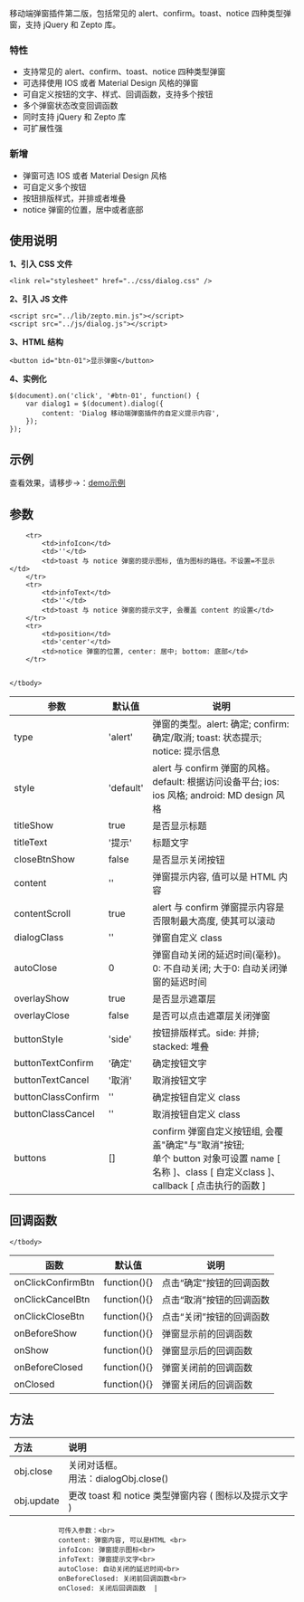 移动端弹窗插件第二版，包括常见的 alert、confirm。toast、notice 四种类型弹窗，支持 jQuery 和 Zepto 库。

### 特性
+ 支持常见的 alert、confirm、toast、notice 四种类型弹窗
+ 可选择使用 IOS 或者 Material Design 风格的弹窗
+ 可自定义按钮的文字、样式、回调函数，支持多个按钮
+ 多个弹窗状态改变回调函数
+ 同时支持 jQuery 和 Zepto 库
+ 可扩展性强

### 新增
+ 弹窗可选 IOS 或者 Material Design 风格
+ 可自定义多个按钮
+ 按钮排版样式，并排或者堆叠
+ notice 弹窗的位置，居中或者底部

## 使用说明
**1、引入 CSS 文件**
```
<link rel="stylesheet" href="../css/dialog.css" />
```

**2、引入 JS 文件**
```
<script src="../lib/zepto.min.js"></script>
<script src="../js/dialog.js"></script>
```

**3、HTML 结构**
```
<button id="btn-01">显示弹窗</button>
```

**4、实例化**
```
$(document).on('click', '#btn-01', function() {
    var dialog1 = $(document).dialog({
        content: 'Dialog 移动端弹窗插件的自定义提示内容',
    });
});
```

## 示例
查看效果，请移步→：[demo示例](http://sufangyu.github.io/project/dialog2/dist/demos/)


## 参数
<table>
    <thead>
        <tr>
            <th>参数</th>
            <th>默认值</th>
            <th>说明</th>
        </tr>                           
    </thead>
    <tbody>
        <tr>
            <td>type</td>
            <td>'alert'</td>
            <td>弹窗的类型。alert: 确定; confirm: 确定/取消; toast: 状态提示; notice: 提示信息</td>
        </tr>
        <tr>
            <td>style</td>
            <td>'default'</td>
            <td>alert 与 confirm 弹窗的风格。<br />default: 根据访问设备平台; ios: ios 风格; android: MD design 风格</td>
        </tr>
        <tr>
            <td>titleShow</td>
            <td>true</td>
            <td>是否显示标题</td>
        </tr>
        <tr>
            <td>titleText</td>
            <td>'提示'</td>
            <td>标题文字</td>
        </tr>
        <tr>
            <td>closeBtnShow</td>
            <td>false</td>
            <td>是否显示关闭按钮</td>
        </tr>
        <tr>
            <td>content</td>
            <td>''</td>
            <td>弹窗提示内容, 值可以是 HTML 内容</td>
        </tr>
        <tr>
            <td>contentScroll</td>
            <td>true</td>
            <td>alert 与 confirm 弹窗提示内容是否限制最大高度, 使其可以滚动</td>
        </tr>
        <tr>
            <td>dialogClass</td>
            <td>''</td>
            <td>弹窗自定义 class</td>
        </tr>
        <tr>
            <td>autoClose</td>
            <td>0</td>
            <td>弹窗自动关闭的延迟时间(毫秒)。<br />0: 不自动关闭; 大于0: 自动关闭弹窗的延迟时间</td>
        </tr>
        <tr>
            <td>overlayShow</td>
            <td>true</td>
            <td>是否显示遮罩层</td>
        </tr>
        <tr>
            <td>overlayClose</td>
            <td>false</td>
            <td>是否可以点击遮罩层关闭弹窗</td>
        </tr>
        <tr>
            <td>buttonStyle</td>
            <td>'side'</td>
            <td>按钮排版样式。side: 并排; stacked: 堆叠</td>
        </tr>
        <tr>
            <td>buttonTextConfirm</td>
            <td>'确定'</td>
            <td>确定按钮文字</td>
        </tr>
        <tr>
            <td>buttonTextCancel</td>
            <td>'取消'</td>
            <td>取消按钮文字</td>
        </tr>
        <tr>
            <td>buttonClassConfirm</td>
            <td>''</td>
            <td>确定按钮自定义 class</td>
        </tr>
        <tr>
            <td>buttonClassCancel</td>
            <td>''</td>
            <td>取消按钮自定义 class</td>
        </tr>
        <tr>
            <td>buttons</td>
            <td>[]</td>
            <td>confirm 弹窗自定义按钮组, 会覆盖"确定"与"取消"按钮; <br />单个 button 对象可设置 name [ 名称 ]、class [ 自定义class ]、callback [ 点击执行的函数 ]</td>
        </tr>

        <tr>
            <td>infoIcon</td>
            <td>''</td>
            <td>toast 与 notice 弹窗的提示图标, 值为图标的路径。不设置=不显示</td>
        </tr>
        <tr>
            <td>infoText</td>
            <td>''</td>
            <td>toast 与 notice 弹窗的提示文字, 会覆盖 content 的设置</td>
        </tr>
        <tr>
            <td>position</td>
            <td>'center'</td>
            <td>notice 弹窗的位置, center: 居中; bottom: 底部</td>
        </tr>

        
    </tbody>
</table>


## 回调函数
<table>
    <thead>
        <tr>
            <th>函数</th>
            <th>默认值</th>
            <th>说明</th>
        </tr>                           
    </thead>
    <tbody>
        <tr>
            <td>onClickConfirmBtn</td>
            <td>function(){}</td>
            <td>点击“确定”按钮的回调函数</td>
        </tr>
        <tr>
            <td>onClickCancelBtn</td>
            <td>function(){}</td>
            <td>点击“取消”按钮的回调函数</td>
        </tr>
        <tr>
            <td>onClickCloseBtn</td>
            <td>function(){}</td>
            <td>点击“关闭”按钮的回调函数</td>
        </tr>
        <tr>
            <td>onBeforeShow</td>
            <td>function(){}</td>
            <td>弹窗显示前的回调函数</td>
        </tr>
        <tr>
            <td>onShow</td>
            <td>function(){}</td>
            <td>弹窗显示后的回调函数</td>
        </tr>
        <tr>
            <td>onBeforeClosed</td>
            <td>function(){}</td>
            <td>弹窗关闭前的回调函数</td>
        </tr>
        <tr>
            <td>onClosed</td>
            <td>function(){}</td>
            <td>弹窗关闭后的回调函数</td>
        </tr>

    </tbody>
</table>


## 方法
| 方法            | 说明  |
| :--------       | :----  |
|obj.close |关闭对话框。<br />用法：dialogObj.close() |
| obj.update | 更改 toast 和 notice 类型弹窗内容 ( 图标以及提示文字 )<br />
                可传入参数：<br>
                content: 弹窗内容, 可以是HTML <br>
                infoIcon: 弹窗提示图标<br>
                infoText: 弹窗提示文字<br>
                autoClose: 自动关闭的延迟时间<br>
                onBeforeClosed: 关闭前回调函数<br>
                onClosed: 关闭后回调函数  |

